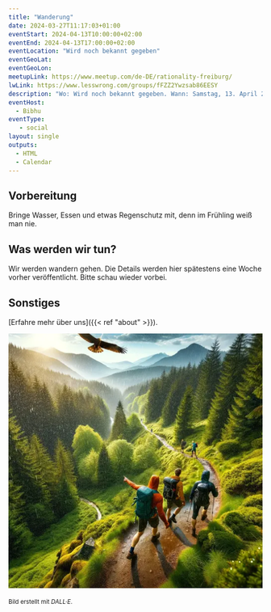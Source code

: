 ```yaml
---
title: "Wanderung"
date: 2024-03-27T11:17:03+01:00
eventStart: 2024-04-13T10:00:00+02:00
eventEnd: 2024-04-13T17:00:00+02:00
eventLocation: "Wird noch bekannt gegeben"
eventGeoLat: 
eventGeoLon: 
meetupLink: https://www.meetup.com/de-DE/rationality-freiburg/
lwLink: https://www.lesswrong.com/groups/fFZZ2Ywzsab86EESY
description: "Wo: Wird noch bekannt gegeben. Wann: Samstag, 13. April 2024 um 10:00 Uhr MESZ."
eventHost:
  - Bibhu
eventType:
   - social
layout: single
outputs:
  - HTML
  - Calendar
---
```


## Vorbereitung

Bringe Wasser, Essen und etwas Regenschutz mit, denn im Frühling weiß man nie.

## Was werden wir tun?

Wir werden wandern gehen. Die Details werden hier spätestens eine Woche vorher veröffentlicht. Bitte schau wieder vorbei.

## Sonstiges

[Erfahre mehr über uns]({{< ref "about" >}}).

![Menschen wandern im Schwarzwald](cover.webp "Menschen wandern im Schwarzwald")

<small>Bild erstellt mit _DALL·E_.</small>
